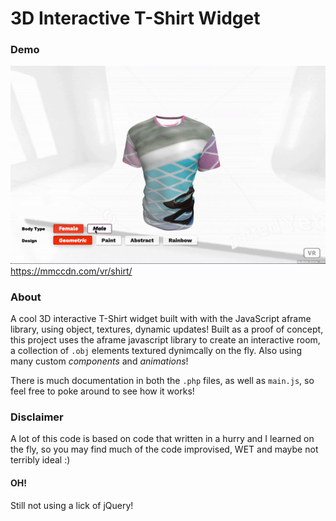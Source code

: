# 3D Interactive T-Shirt Widget

### Demo
![3D Interactive T-Shirt Demo](https://raw.githubusercontent.com/justMoritz/images/master/tshirtlarge.gif)
https://mmccdn.com/vr/shirt/

### About

A cool 3D interactive T-Shirt widget built with with the JavaScript aframe library, using object, textures, dynamic updates!
Built as a proof of concept, this project uses the aframe javascript library to create an interactive room, a collection of `.obj` elements textured dynimcally on the fly. Also using many custom *components* and *animations*!

There is much documentation in both the `.php` files, as well as `main.js`, so feel free to poke around to see how it works!

### Disclaimer

A lot of this code is based on code that written in a hurry and I learned on the fly, so you may find much of the code improvised, WET and maybe not terribly ideal :)

#### OH!

Still not using a lick of jQuery!
